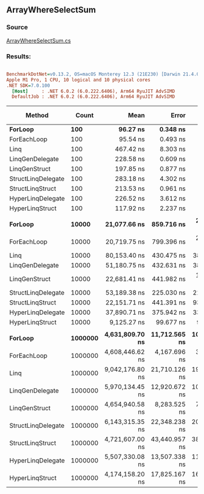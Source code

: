 ﻿## ArrayWhereSelectSum

### Source
[ArrayWhereSelectSum.cs](../../LinqGen.Benchmarks/Cases/ArrayWhereSelectSum.cs)

### Results:
``` ini

BenchmarkDotNet=v0.13.2, OS=macOS Monterey 12.3 (21E230) [Darwin 21.4.0]
Apple M1 Pro, 1 CPU, 10 logical and 10 physical cores
.NET SDK=7.0.100
  [Host]     : .NET 6.0.2 (6.0.222.6406), Arm64 RyuJIT AdvSIMD
  DefaultJob : .NET 6.0.2 (6.0.222.6406), Arm64 RyuJIT AdvSIMD


```
|             Method |   Count |            Mean |         Error |        StdDev | Ratio | RatioSD |   Gen0 | Allocated | Alloc Ratio |
|------------------- |-------- |----------------:|--------------:|--------------:|------:|--------:|-------:|----------:|------------:|
|            **ForLoop** |     **100** |        **96.27 ns** |      **0.348 ns** |      **0.326 ns** |  **0.21** |    **0.00** |      **-** |         **-** |        **0.00** |
|        ForEachLoop |     100 |        95.54 ns |      0.493 ns |      0.462 ns |  0.20 |    0.00 |      - |         - |        0.00 |
|               Linq |     100 |       467.42 ns |      8.303 ns |      7.767 ns |  1.00 |    0.00 | 0.0496 |     104 B |        1.00 |
|    LinqGenDelegate |     100 |       228.58 ns |      0.609 ns |      0.570 ns |  0.49 |    0.01 |      - |         - |        0.00 |
|      LinqGenStruct |     100 |       197.85 ns |      0.877 ns |      0.820 ns |  0.42 |    0.01 |      - |         - |        0.00 |
| StructLinqDelegate |     100 |       283.18 ns |      4.302 ns |      3.814 ns |  0.61 |    0.02 | 0.0458 |      96 B |        0.92 |
|   StructLinqStruct |     100 |       213.53 ns |      0.961 ns |      0.899 ns |  0.46 |    0.01 |      - |         - |        0.00 |
|  HyperLinqDelegate |     100 |       226.52 ns |      3.612 ns |      3.202 ns |  0.48 |    0.01 |      - |         - |        0.00 |
|    HyperLinqStruct |     100 |       117.92 ns |      2.237 ns |      2.092 ns |  0.25 |    0.01 |      - |         - |        0.00 |
|                    |         |                 |               |               |       |         |        |           |             |
|            **ForLoop** |   **10000** |    **21,077.66 ns** |    **859.716 ns** |  **2,534.893 ns** |  **0.26** |    **0.02** |      **-** |         **-** |        **0.00** |
|        ForEachLoop |   10000 |    20,719.75 ns |    799.396 ns |  2,357.036 ns |  0.24 |    0.04 |      - |         - |        0.00 |
|               Linq |   10000 |    80,153.40 ns |    430.475 ns |    381.605 ns |  1.00 |    0.00 |      - |     104 B |        1.00 |
|    LinqGenDelegate |   10000 |    51,180.75 ns |    432.631 ns |    383.516 ns |  0.64 |    0.01 |      - |         - |        0.00 |
|      LinqGenStruct |   10000 |    22,681.41 ns |    441.982 ns |  1,187.355 ns |  0.28 |    0.01 |      - |         - |        0.00 |
| StructLinqDelegate |   10000 |    53,189.38 ns |    225.030 ns |    210.493 ns |  0.66 |    0.00 |      - |      96 B |        0.92 |
|   StructLinqStruct |   10000 |    22,151.71 ns |    441.391 ns |    931.043 ns |  0.28 |    0.01 |      - |         - |        0.00 |
|  HyperLinqDelegate |   10000 |    37,890.71 ns |    375.942 ns |    333.263 ns |  0.47 |    0.00 |      - |         - |        0.00 |
|    HyperLinqStruct |   10000 |     9,125.27 ns |     99.677 ns |     93.238 ns |  0.11 |    0.00 |      - |         - |        0.00 |
|                    |         |                 |               |               |       |         |        |           |             |
|            **ForLoop** | **1000000** | **4,631,809.70 ns** | **11,712.565 ns** | **10,955.941 ns** |  **0.51** |    **0.00** |      **-** |       **5 B** |        **0.04** |
|        ForEachLoop | 1000000 | 4,608,446.62 ns |  4,167.696 ns |  3,898.465 ns |  0.51 |    0.00 |      - |       5 B |        0.04 |
|               Linq | 1000000 | 9,042,176.80 ns | 21,710.126 ns | 19,245.461 ns |  1.00 |    0.00 |      - |     114 B |        1.00 |
|    LinqGenDelegate | 1000000 | 5,970,134.45 ns | 12,920.672 ns | 10,789.346 ns |  0.66 |    0.00 |      - |       5 B |        0.04 |
|      LinqGenStruct | 1000000 | 4,654,940.58 ns |  8,283.525 ns |  7,748.414 ns |  0.51 |    0.00 |      - |       5 B |        0.04 |
| StructLinqDelegate | 1000000 | 6,143,315.35 ns | 22,348.238 ns | 20,904.556 ns |  0.68 |    0.00 |      - |     101 B |        0.89 |
|   StructLinqStruct | 1000000 | 4,721,607.00 ns | 43,440.957 ns | 38,509.276 ns |  0.52 |    0.00 |      - |       5 B |        0.04 |
|  HyperLinqDelegate | 1000000 | 5,507,330.08 ns | 13,507.338 ns | 11,279.239 ns |  0.61 |    0.00 |      - |       5 B |        0.04 |
|    HyperLinqStruct | 1000000 | 4,174,158.20 ns | 17,825.167 ns | 16,673.672 ns |  0.46 |    0.00 |      - |       5 B |        0.04 |

